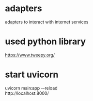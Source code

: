 # adapters
adapters to interact with internet services

# used python library
https://www.tweepy.org/

# start uvicorn
uvicorn main:app --reload   
http://localhost:8000/

